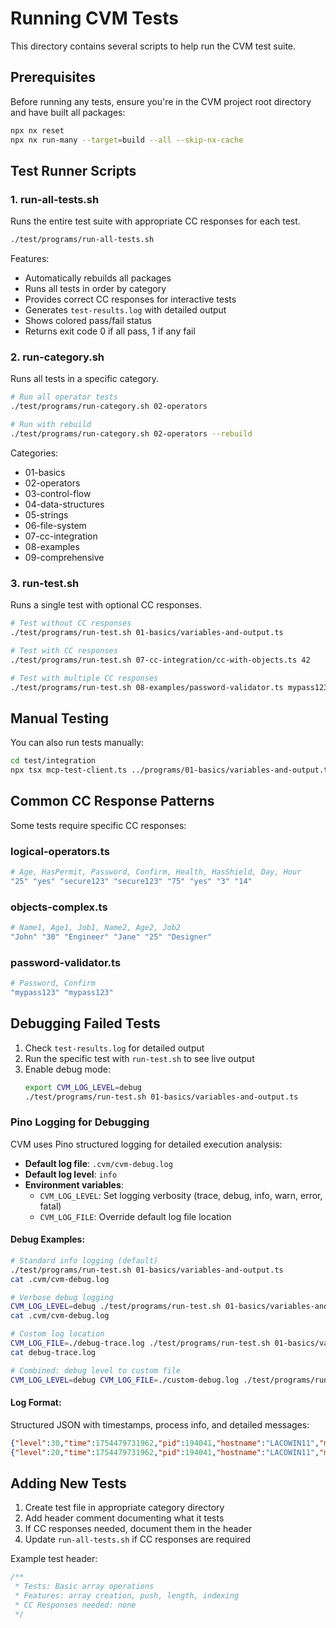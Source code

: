 # Running CVM Tests

This directory contains several scripts to help run the CVM test suite.

## Prerequisites

Before running any tests, ensure you're in the CVM project root directory and have built all packages:

```bash
npx nx reset
npx nx run-many --target=build --all --skip-nx-cache
```

## Test Runner Scripts

### 1. run-all-tests.sh
Runs the entire test suite with appropriate CC responses for each test.

```bash
./test/programs/run-all-tests.sh
```

Features:
- Automatically rebuilds all packages
- Runs all tests in order by category
- Provides correct CC responses for interactive tests
- Generates `test-results.log` with detailed output
- Shows colored pass/fail status
- Returns exit code 0 if all pass, 1 if any fail

### 2. run-category.sh
Runs all tests in a specific category.

```bash
# Run all operator tests
./test/programs/run-category.sh 02-operators

# Run with rebuild
./test/programs/run-category.sh 02-operators --rebuild
```

Categories:
- 01-basics
- 02-operators
- 03-control-flow
- 04-data-structures
- 05-strings
- 06-file-system
- 07-cc-integration
- 08-examples
- 09-comprehensive

### 3. run-test.sh
Runs a single test with optional CC responses.

```bash
# Test without CC responses
./test/programs/run-test.sh 01-basics/variables-and-output.ts

# Test with CC responses
./test/programs/run-test.sh 07-cc-integration/cc-with-objects.ts 42

# Test with multiple CC responses
./test/programs/run-test.sh 08-examples/password-validator.ts mypass123 mypass123
```

## Manual Testing

You can also run tests manually:

```bash
cd test/integration
npx tsx mcp-test-client.ts ../programs/01-basics/variables-and-output.ts
```

## Common CC Response Patterns

Some tests require specific CC responses:

### logical-operators.ts
```bash
# Age, HasPermit, Password, Confirm, Health, HasShield, Day, Hour
"25" "yes" "secure123" "secure123" "75" "yes" "3" "14"
```

### objects-complex.ts
```bash
# Name1, Age1, Job1, Name2, Age2, Job2
"John" "30" "Engineer" "Jane" "25" "Designer"
```

### password-validator.ts
```bash
# Password, Confirm
"mypass123" "mypass123"
```

## Debugging Failed Tests

1. Check `test-results.log` for detailed output
2. Run the specific test with `run-test.sh` to see live output
3. Enable debug mode:
   ```bash
   export CVM_LOG_LEVEL=debug
   ./test/programs/run-test.sh 01-basics/variables-and-output.ts
   ```

### Pino Logging for Debugging

CVM uses Pino structured logging for detailed execution analysis:

- **Default log file**: `.cvm/cvm-debug.log`
- **Default log level**: `info` 
- **Environment variables**:
  - `CVM_LOG_LEVEL`: Set logging verbosity (trace, debug, info, warn, error, fatal)
  - `CVM_LOG_FILE`: Override default log file location

#### Debug Examples:

```bash
# Standard info logging (default)
./test/programs/run-test.sh 01-basics/variables-and-output.ts
cat .cvm/cvm-debug.log

# Verbose debug logging
CVM_LOG_LEVEL=debug ./test/programs/run-test.sh 01-basics/variables-and-output.ts
cat .cvm/cvm-debug.log

# Custom log location
CVM_LOG_FILE=./debug-trace.log ./test/programs/run-test.sh 01-basics/variables-and-output.ts
cat debug-trace.log

# Combined: debug level to custom file
CVM_LOG_LEVEL=debug CVM_LOG_FILE=./custom-debug.log ./test/programs/run-test.sh 01-basics/variables-and-output.ts
```

#### Log Format:
Structured JSON with timestamps, process info, and detailed messages:
```json
{"level":30,"time":1754479731962,"pid":194041,"hostname":"LACOWIN11","msg":"CVM Server main() function started"}
{"level":20,"time":1754479731962,"pid":194041,"hostname":"LACOWIN11","msg":"Debugging: main() function entry point"}
```

## Adding New Tests

1. Create test file in appropriate category directory
2. Add header comment documenting what it tests
3. If CC responses needed, document them in the header
4. Update `run-all-tests.sh` if CC responses are required

Example test header:
```typescript
/**
 * Tests: Basic array operations
 * Features: array creation, push, length, indexing
 * CC Responses needed: none
 */
```